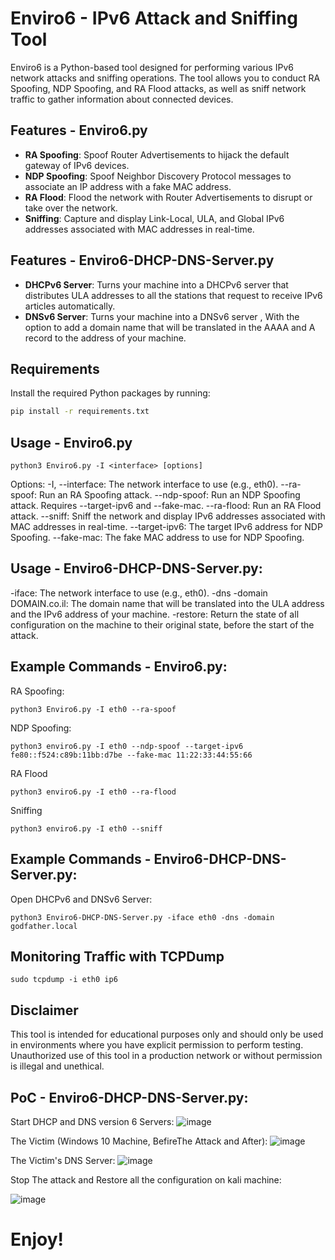 # Enviro6 - IPv6 Attack and Sniffing Tool

Enviro6 is a Python-based tool designed for performing various IPv6 network attacks and sniffing operations. The tool allows you to conduct RA Spoofing, NDP Spoofing, and RA Flood attacks, as well as sniff network traffic to gather information about connected devices. 

## Features - Enviro6.py

- **RA Spoofing**: Spoof Router Advertisements to hijack the default gateway of IPv6 devices.
- **NDP Spoofing**: Spoof Neighbor Discovery Protocol messages to associate an IP address with a fake MAC address.
- **RA Flood**: Flood the network with Router Advertisements to disrupt or take over the network.
- **Sniffing**: Capture and display Link-Local, ULA, and Global IPv6 addresses associated with MAC addresses in real-time.


## Features - Enviro6-DHCP-DNS-Server.py
- **DHCPv6 Server**: Turns your machine into a DHCPv6 server that distributes ULA addresses to all the stations that request to receive IPv6 articles automatically.
- **DNSv6 Server**: Turns your machine into a DNSv6 server , With the option to add a domain name that will be translated in the AAAA and A record to the address of your machine.

## Requirements

Install the required Python packages by running:

```bash
pip install -r requirements.txt
```

## Usage - Enviro6.py
```
python3 Enviro6.py -I <interface> [options]

```
Options:
-I, --interface: The network interface to use (e.g., eth0).
--ra-spoof: Run an RA Spoofing attack.
--ndp-spoof: Run an NDP Spoofing attack. Requires --target-ipv6 and --fake-mac.
--ra-flood: Run an RA Flood attack.
--sniff: Sniff the network and display IPv6 addresses associated with MAC addresses in real-time.
--target-ipv6: The target IPv6 address for NDP Spoofing.
--fake-mac: The fake MAC address to use for NDP Spoofing.

## Usage - Enviro6-DHCP-DNS-Server.py:
-iface: The network interface to use (e.g., eth0).
-dns -domain DOMAIN.co.il: The domain name that will be translated into the ULA address and the IPv6 address of your machine.
-restore: Return the state of all configuration on the machine to their original state, before the start of the attack.


## Example Commands - Enviro6.py:

RA Spoofing:
```
python3 Enviro6.py -I eth0 --ra-spoof

```
NDP Spoofing:
```
python3 enviro6.py -I eth0 --ndp-spoof --target-ipv6 fe80::f524:c89b:11bb:d7be --fake-mac 11:22:33:44:55:66

```
RA Flood
```
python3 enviro6.py -I eth0 --ra-flood
```
Sniffing
```
python3 enviro6.py -I eth0 --sniff
```

## Example Commands - Enviro6-DHCP-DNS-Server.py:

Open DHCPv6 and DNSv6 Server:
```
python3 Enviro6-DHCP-DNS-Server.py -iface eth0 -dns -domain godfather.local
```


## Monitoring Traffic with TCPDump
```
sudo tcpdump -i eth0 ip6
```

## Disclaimer
This tool is intended for educational purposes only and should only be used in environments where you have explicit permission to perform testing. Unauthorized use of this tool in a production network or without permission is illegal and unethical.

## PoC - Enviro6-DHCP-DNS-Server.py:
Start DHCP and DNS version 6 Servers:
![image](https://github.com/user-attachments/assets/24cdbed0-340d-44a2-ae23-e22fe707cb31)


The Victim (Windows 10 Machine, BefireThe Attack and After):
![image](https://github.com/user-attachments/assets/ed9288f4-05ac-438b-9c6d-8d597aebbda5)


The Victim's DNS Server:
![image](https://github.com/user-attachments/assets/38f5e133-d930-488d-bde9-7504c7563d32)


Stop The attack and Restore all the configuration on kali machine:

![image](https://github.com/user-attachments/assets/9b4a1f50-26b3-4183-989b-3d3ad3b78837)


# Enjoy!


